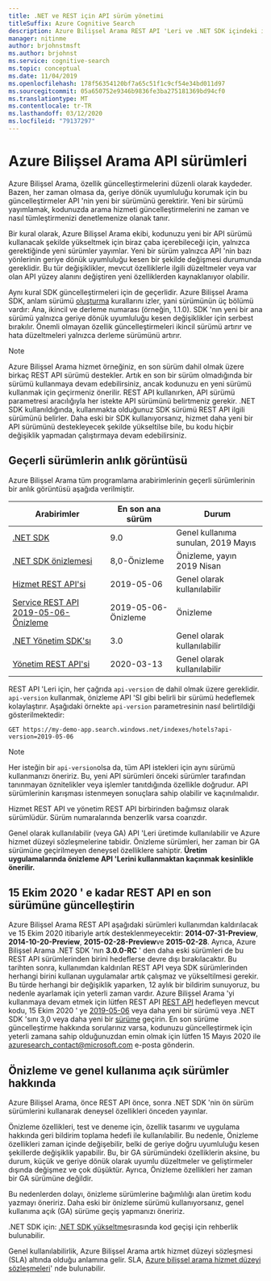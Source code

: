 ```yaml
---
title: .NET ve REST için API sürüm yönetimi
titleSuffix: Azure Cognitive Search
description: Azure Bilişsel Arama REST API 'Leri ve .NET SDK içindeki istemci kitaplığı için sürüm ilkesi.
manager: nitinme
author: brjohnstmsft
ms.author: brjohnst
ms.service: cognitive-search
ms.topic: conceptual
ms.date: 11/04/2019
ms.openlocfilehash: 178f56354120bf7a65c51f1c9cf54e34bd011d97
ms.sourcegitcommit: 05a650752e9346b9836fe3ba275181369bd94cf0
ms.translationtype: MT
ms.contentlocale: tr-TR
ms.lasthandoff: 03/12/2020
ms.locfileid: "79137297"
---
```

# <a name="api-versions-in-azure-cognitive-search"></a>Azure Bilişsel Arama API sürümleri

Azure Bilişsel Arama, özellik güncelleştirmelerini düzenli olarak kaydeder. Bazen, her zaman olmasa da, geriye dönük uyumluluğu korumak için bu güncelleştirmeler API 'nin yeni bir sürümünü gerektirir. Yeni bir sürümü yayımlamak, kodunuzda arama hizmeti güncelleştirmelerini ne zaman ve nasıl tümleştirmenizi denetlemenize olanak tanır.

Bir kural olarak, Azure Bilişsel Arama ekibi, kodunuzu yeni bir API sürümü kullanacak şekilde yükseltmek için biraz çaba içerebileceği için, yalnızca gerektiğinde yeni sürümler yayımlar. Yeni bir sürüm yalnızca API 'nin bazı yönlerinin geriye dönük uyumluluğu kesen bir şekilde değişmesi durumunda gereklidir. Bu tür değişiklikler, mevcut özelliklerle ilgili düzeltmeler veya var olan API yüzey alanını değiştiren yeni özelliklerden kaynaklanıyor olabilir.

Aynı kural SDK güncelleştirmeleri için de geçerlidir. Azure Bilişsel Arama SDK, anlam sürümü [oluşturma](https://semver.org/) kurallarını izler, yani sürümünün üç bölümü vardır: Ana, ikincil ve derleme numarası (örneğin, 1.1.0). SDK 'nın yeni bir ana sürümü yalnızca geriye dönük uyumluluğu kesen değişiklikler için serbest bırakılır. Önemli olmayan özellik güncelleştirmeleri ikincil sürümü artırır ve hata düzeltmeleri yalnızca derleme sürümünü artırır.

> [!NOTE]
> Azure Bilişsel Arama hizmet örneğiniz, en son sürüm dahil olmak üzere birkaç REST API sürümü destekler. Artık en son bir sürüm olmadığında bir sürümü kullanmaya devam edebilirsiniz, ancak kodunuzu en yeni sürümü kullanmak için geçirmeniz önerilir. REST API kullanırken, API sürümü parametresi aracılığıyla her istekte API sürümünü belirtmeniz gerekir. .NET SDK kullanıldığında, kullanmakta olduğunuz SDK sürümü REST API ilgili sürümünü belirler. Daha eski bir SDK kullanıyorsanız, hizmet daha yeni bir API sürümünü destekleyecek şekilde yükseltilse bile, bu kodu hiçbir değişiklik yapmadan çalıştırmaya devam edebilirsiniz.

## <a name="snapshot-of-current-versions"></a>Geçerli sürümlerin anlık görüntüsü
Azure Bilişsel Arama tüm programlama arabirimlerinin geçerli sürümlerinin bir anlık görüntüsü aşağıda verilmiştir.


| Arabirimler | En son ana sürüm | Durum |
| --- | --- | --- |
| [.NET SDK](https://aka.ms/search-sdk) |9.0 |Genel kullanıma sunulan, 2019 Mayıs |
| [.NET SDK önizlemesi](https://aka.ms/search-sdk-preview) |8,0-Önizleme |Önizleme, yayın 2019 Nisan |
| [Hizmet REST API'si](https://docs.microsoft.com/rest/api/searchservice/) |2019-05-06 |Genel olarak kullanılabilir |
| [Service REST API 2019-05-06-Önizleme](search-api-preview.md) |2019-05-06-Önizleme |Önizleme |
| [.NET Yönetim SDK'sı](https://aka.ms/search-mgmt-sdk) |3.0 |Genel olarak kullanılabilir |
| [Yönetim REST API'si](https://docs.microsoft.com/rest/api/searchmanagement/) |2020-03-13|Genel olarak kullanılabilir |

REST API 'Leri için, her çağrıda `api-version` de dahil olmak üzere gereklidir. `api-version` kullanmak, önizleme API 'SI gibi belirli bir sürümü hedeflemek kolaylaştırır. Aşağıdaki örnekte `api-version` parametresinin nasıl belirtildiği gösterilmektedir:

    GET https://my-demo-app.search.windows.net/indexes/hotels?api-version=2019-05-06

> [!NOTE]
> Her isteğin bir `api-version`olsa da, tüm API istekleri için aynı sürümü kullanmanızı öneririz. Bu, yeni API sürümleri önceki sürümler tarafından tanınmayan öznitelikler veya işlemler tanıtdığında özellikle doğrudur. API sürümlerinin karışması istenmeyen sonuçlara sahip olabilir ve kaçınılmalıdır.
>
> Hizmet REST API ve yönetim REST API birbirinden bağımsız olarak sürümlüdür. Sürüm numaralarında benzerlik varsa coarızdır.

Genel olarak kullanılabilir (veya GA) API 'Leri üretimde kullanılabilir ve Azure hizmet düzeyi sözleşmelerine tabidir. Önizleme sürümleri, her zaman bir GA sürümüne geçirilmeyen deneysel özelliklere sahiptir. **Üretim uygulamalarında önizleme API 'Lerini kullanmaktan kaçınmak kesinlikle önerilir.**

## <a name="update-to-the-latest-version-of-the-rest-api-by-october-15-2020"></a>15 Ekim 2020 ' e kadar REST API en son sürümüne güncelleştirin
Azure Bilişsel Arama REST API aşağıdaki sürümleri kullanımdan kaldırılacak ve 15 Ekim 2020 itibariyle artık desteklenmeyecektir: **2014-07-31-Preview**, **2014-10-20-Preview**, **2015-02-28-Preview**ve **2015-02-28**. Ayrıca, Azure Bilişsel Arama .NET SDK 'nın **3.0.0-RC** ' den daha eski sürümleri de bu REST API sürümlerinden birini hedeflerse devre dışı bırakılacaktır. Bu tarihten sonra, kullanımdan kaldırılan REST API veya SDK sürümlerinden herhangi birini kullanan uygulamalar artık çalışmaz ve yükseltilmesi gerekir. Bu türde herhangi bir değişiklik yaparken, 12 aylık bir bildirim sunuyoruz, bu nedenle ayarlamak için yeterli zaman vardır.  Azure Bilişsel Arama 'yi kullanmaya devam etmek için lütfen REST API [REST API](search-api-migration.md) hedefleyen mevcut kodu, 15 Ekim 2020 ' ye [2019-05-06](https://docs.microsoft.com/rest/api/searchservice/) veya daha yeni bir sürümü veya .NET SDK 'sını 3,0 veya daha yeni bir [sürüme](search-dotnet-sdk-migration.md) geçirin.  En son sürüme güncelleştirme hakkında sorularınız varsa, kodunuzu güncelleştirmek için yeterli zamana sahip olduğunuzdan emin olmak için lütfen 15 Mayıs 2020 ile azuresearch_contact@microsoft.com e-posta gönderin.

## <a name="about-preview-and-generally-available-versions"></a>Önizleme ve genel kullanıma açık sürümler hakkında
Azure Bilişsel Arama, önce REST API önce, sonra .NET SDK 'nin ön sürüm sürümlerini kullanarak deneysel özellikleri önceden yayınlar.

Önizleme özellikleri, test ve deneme için, özellik tasarımı ve uygulama hakkında geri bildirim toplama hedefi ile kullanılabilir. Bu nedenle, Önizleme özellikleri zaman içinde değişebilir, belki de geriye doğru uyumluluğu kesen şekillerde değişiklik yapabilir. Bu, bir GA sürümündeki özelliklerin aksine, bu durum, küçük ve geriye dönük olarak uyumlu düzeltmeler ve geliştirmeler dışında değişmez ve çok düşüktür. Ayrıca, Önizleme özellikleri her zaman bir GA sürümüne değildir.

Bu nedenlerden dolayı, önizleme sürümlerine bağımlılığı alan üretim kodu yazmayı öneririz. Daha eski bir önizleme sürümü kullanıyorsanız, genel kullanıma açık (GA) sürüme geçiş yapmanızı öneririz.

.NET SDK için: [.NET SDK yükseltme](search-dotnet-sdk-migration-version-9.md)sırasında kod geçişi için rehberlik bulunabilir.

Genel kullanılabilirlik, Azure Bilişsel Arama artık hizmet düzeyi sözleşmesi (SLA) altında olduğu anlamına gelir. SLA, [Azure bilişsel arama hizmet düzeyi sözleşmeleri](https://azure.microsoft.com/support/legal/sla/search/v1_0/)' nde bulunabilir.
